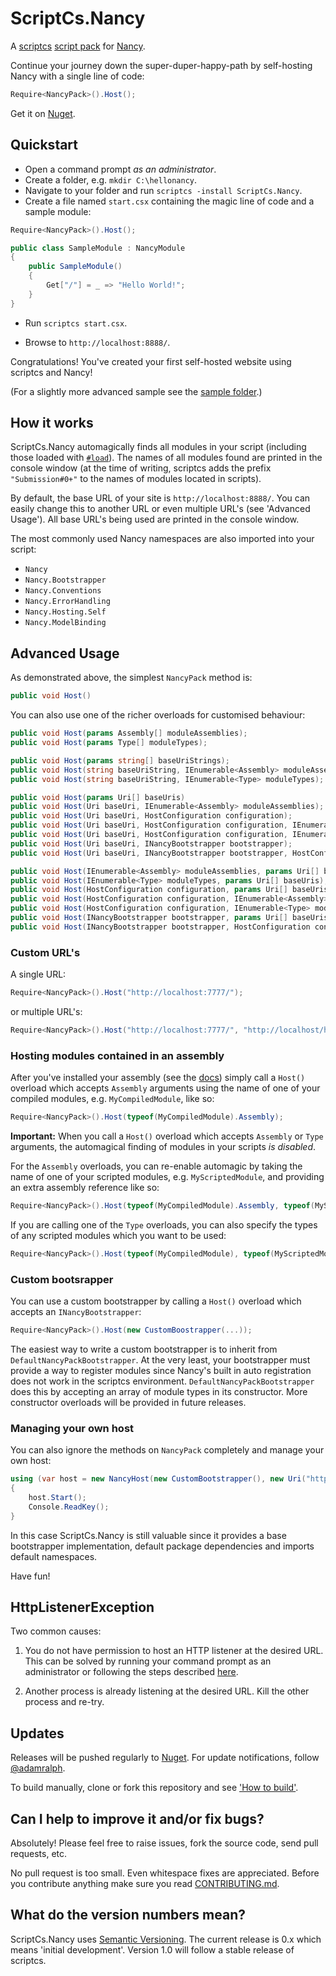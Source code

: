 # ScriptCs.Nancy

A [scriptcs](https://github.com/scriptcs/scriptcs) [script pack](https://github.com/scriptcs/scriptcs/wiki/Script-Packs-master-list) for [Nancy](https://github.com/NancyFx/Nancy).

Continue your journey down the super-duper-happy-path by self-hosting Nancy with a single line of code:
```C#
Require<NancyPack>().Host();
```

Get it on [Nuget](https://nuget.org/packages/ScriptCs.Nancy/).

## Quickstart

* Open a command prompt *as an administrator*.
* Create a folder, e.g. `mkdir C:\hellonancy`.
* Navigate to your folder and run `scriptcs -install ScriptCs.Nancy`.
* Create a file named `start.csx` containing the magic line of code and a sample module:

```C#
Require<NancyPack>().Host();

public class SampleModule : NancyModule
{
    public SampleModule()
    {
        Get["/"] = _ => "Hello World!";
    }
}
```

* Run `scriptcs start.csx`.

* Browse to `http://localhost:8888/`.

Congratulations! You've created your first self-hosted website using scriptcs and Nancy!

(For a slightly more advanced sample see the [sample folder](https://github.com/adamralph/scriptcs-nancy/tree/master/src/sample).)

## How it works

ScriptCs.Nancy automagically finds all modules in your script (including those loaded with [`#load`](https://github.com/scriptcs/scriptcs/wiki/Writing-a-script#loading-referenced-scripts "Loading referenced scripts")). The names of all modules found are printed in the console window (at the time of writing, scriptcs adds the prefix `"Submission#0+"` to the names of modules located in scripts).

By default, the base URL of your site is `http://localhost:8888/`. You can easily change this to another URL or even multiple URL's (see 'Advanced Usage'). All base URL's being used are printed in the console window. 

The most commonly used Nancy namespaces are also imported into your script:
* `Nancy`
* `Nancy.Bootstrapper`
* `Nancy.Conventions`
* `Nancy.ErrorHandling`
* `Nancy.Hosting.Self`
* `Nancy.ModelBinding`

## Advanced Usage

As demonstrated above, the simplest `NancyPack` method is:
```C#
public void Host()
```

You can also use one of the richer overloads for customised behaviour:
```C#
public void Host(params Assembly[] moduleAssemblies);
public void Host(params Type[] moduleTypes);

public void Host(params string[] baseUriStrings);
public void Host(string baseUriString, IEnumerable<Assembly> moduleAssemblies);
public void Host(string baseUriString, IEnumerable<Type> moduleTypes);

public void Host(params Uri[] baseUris)
public void Host(Uri baseUri, IEnumerable<Assembly> moduleAssemblies);
public void Host(Uri baseUri, HostConfiguration configuration);
public void Host(Uri baseUri, HostConfiguration configuration, IEnumerable<Assembly> moduleAssemblies);
public void Host(Uri baseUri, HostConfiguration configuration, IEnumerable<Type> moduleTypes);
public void Host(Uri baseUri, INancyBootstrapper bootstrapper);
public void Host(Uri baseUri, INancyBootstrapper bootstrapper, HostConfiguration configuration);

public void Host(IEnumerable<Assembly> moduleAssemblies, params Uri[] baseUris);
public void Host(IEnumerable<Type> moduleTypes, params Uri[] baseUris);
public void Host(HostConfiguration configuration, params Uri[] baseUris);
public void Host(HostConfiguration configuration, IEnumerable<Assembly> moduleAssemblies, params Uri[] baseUris);
public void Host(HostConfiguration configuration, IEnumerable<Type> moduleTypes, params Uri[] baseUris);
public void Host(INancyBootstrapper bootstrapper, params Uri[] baseUris);
public void Host(INancyBootstrapper bootstrapper, HostConfiguration configuration, params Uri[] baseUris);
```

### Custom URL's

A single URL:
```C#
Require<NancyPack>().Host("http://localhost:7777/");
```

or multiple URL's:
```C#
Require<NancyPack>().Host("http://localhost:7777/", "http://localhost/hellonancy/");
```

### Hosting modules contained in an assembly

After you've installed your assembly (see the [docs](https://github.com/scriptcs/scriptcs/wiki/Writing-a-script#referencing-assemblies "scriptcs documentation")) simply call a `Host()` overload which accepts `Assembly` arguments using the name of one of your compiled modules, e.g. `MyCompiledModule`, like so:
```C#
Require<NancyPack>().Host(typeof(MyCompiledModule).Assembly);
```

**Important:** When you call a `Host()` overload which accepts `Assembly` or `Type` arguments, the automagical finding of modules in your scripts *is disabled*.

For the `Assembly` overloads, you can re-enable automagic by taking the name of one of your scripted modules, e.g. `MyScriptedModule`, and providing an extra assembly reference like so:
```C#
Require<NancyPack>().Host(typeof(MyCompiledModule).Assembly, typeof(MyScriptedModule).Assembly);
```

If you are calling one of the `Type` overloads, you can also specify the types of any scripted modules which you want to be used:
```C#
Require<NancyPack>().Host(typeof(MyCompiledModule), typeof(MyScriptedModule));
```

### Custom bootsrapper

You can use a custom bootstrapper by calling a `Host()` overload which accepts an `INancyBootstrapper`:
```C#
Require<NancyPack>().Host(new CustomBoostrapper(...));
```

The easiest way to write a custom bootstrapper is to inherit from `DefaultNancyPackBootstrapper`. At the very least, your bootstrapper must provide a way to register modules since Nancy's built in auto registration does not work in the scriptcs environment. `DefaultNancyPackBootstrapper` does this by accepting an array of module types in its constructor. More constructor overloads will be provided in future releases.

### Managing your own host

You can also ignore the methods on `NancyPack` completely and manage your own host:
```C#
using (var host = new NancyHost(new CustomBootstrapper(), new Uri("http://localhost:8888/")))
{
    host.Start();    
    Console.ReadKey();
}
```

In this case ScriptCs.Nancy is still valuable since it provides a base bootstrapper implementation, default package dependencies and imports default namespaces.

Have fun!

## HttpListenerException

Two common causes:

1. You do not have permission to host an HTTP listener at the desired URL. This can be solved by running your command prompt as an administrator or following the steps described [here](https://github.com/NancyFx/Nancy/wiki/Self-Hosting-Nancy#httplistenerexception).

1. Another process is already listening  at the desired URL. Kill the other process and re-try.

## Updates

Releases will be pushed regularly to [Nuget](https://nuget.org/packages/ScriptCs.Nancy/). For update notifications, follow [@adamralph](https://twitter.com/#!/adamralph).

To build manually, clone or fork this repository and see ['How to build'](https://github.com/adamralph/scriptcs-nancy/blob/master/how_to_build.md).

## Can I help to improve it and/or fix bugs? ##

Absolutely! Please feel free to raise issues, fork the source code, send pull requests, etc.

No pull request is too small. Even whitespace fixes are appreciated. Before you contribute anything make sure you read [CONTRIBUTING.md](https://github.com/adamralph/scriptcs-nancy/blob/master/CONTRIBUTING.md).

## What do the version numbers mean? ##

ScriptCs.Nancy uses [Semantic Versioning](http://semver.org/). The current release is 0.x which means 'initial development'. Version 1.0 will follow a stable release of scriptcs.
